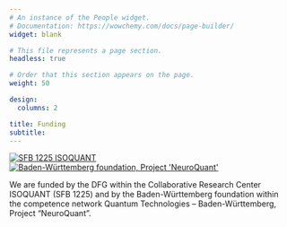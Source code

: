 ```yaml
---
# An instance of the People widget.
# Documentation: https://wowchemy.com/docs/page-builder/
widget: blank

# This file represents a page section.
headless: true

# Order that this section appears on the page.
weight: 50

design:
  columns: 2

title: Funding
subtitle:
---
```

<div class="img-row">
  <div class="img-column3">
    <a href="https://www.isoquant-heidelberg.de/">
      <img src="/logos/isoquant.jpg" alt="SFB 1225 ISOQUANT">
    </a>
  </div>
  
  <div class="img-column3">
    <a href="https://www.bwstiftung.de/de/">
      <img src="/logos/bw_stiftung.png" alt="Baden-Württemberg foundation, Project 'NeuroQuant'">
    </a>
  </div>
</div>

We are funded by the DFG within the Collaborative Research Center ISOQUANT (SFB 1225) and by the Baden-Württemberg foundation within the competence network Quantum Technologies – Baden-Württemberg, Project “NeuroQuant”.

